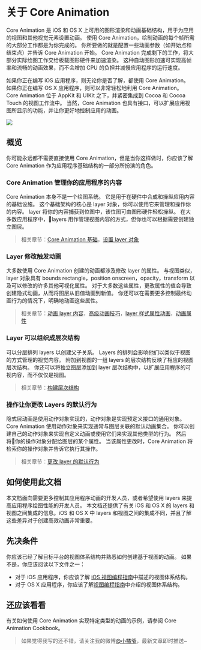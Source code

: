 # 关于 Core Animation

Core Animation 是 iOS 和 OS X 上可用的图形渲染和动画基础结构，用于为应用的视图和其他视觉元素设置动画。 使用 Core Animation，绘制动画的每个帧所需的大部分工作都是为你完成的。 你所要做的就是配置一些动画参数（如开始点和结束点）并告诉 Core Animation 开始。 Core Animation 完成剩下的工作，将大部分实际绘图工作交给板载图形硬件来加速渲染。 这种自动图形加速可实现高帧率和流畅的动画效果，而不会增加 CPU 的负担并减慢应用程序的运行速度。

如果你正在编写 iOS 应用程序，则无论你是否了解，都使用 Core Animation。 如果你正在编写 OS X 应用程序，则可以非常轻松地利用 Core Animation。 Core Animation 位于 AppKit 和 UIKit 之下，并紧密集成到 Cocoa 和 Cocoa Touch 的视图工作流中。 当然，Core Animation 也具有接口，可以扩展应用视图所显示的功能，并让你更好地控制应用的动画。

![](https://developer.apple.com/library/content/documentation/Cocoa/Conceptual/CoreAnimation_guide/Art/ca_architecture_2x.png)

## 概览

你可能永远都不需要直接使用 Core Animation，但是当你这样做时，你应该了解 Core Animation 作为应用程序基础结构的一部分所扮演的角色。

### Core Animation 管理你的应用程序的内容

Core Animation 本身不是一个绘图系统。 它是用于在硬件中合成和操纵应用内容的基础设施。 这个基础架构的核心是 layer 对象，你可以使用它来管理和操作你的内容。 layer 将你的内容捕获到位图中，该位图可由图形硬件轻松操纵。 在大多数应用程序中，layers 用作管理视图内容的方式，但你也可以根据需要创建独立图层。

> 相关章节：[Core Animation 基础](https://github.com/yangxiaoju/Blogs/blob/master/iOS/UI/Core%20Animation%20%E7%BC%96%E7%A8%8B%E6%8C%87%E5%8D%97/Core%20Animation%20%E7%BC%96%E7%A8%8B%E6%8C%87%E5%8D%97%EF%BC%88%E4%BA%8C%EF%BC%89%EF%BC%9ACore%20Animation%20%E5%9F%BA%E7%A1%80.md)，[设置 layer 对象](https://github.com/yangxiaoju/Blogs/blob/master/iOS/UI/Core%20Animation%20%E7%BC%96%E7%A8%8B%E6%8C%87%E5%8D%97/Core%20Animation%20%E7%BC%96%E7%A8%8B%E6%8C%87%E5%8D%97%EF%BC%88%E4%B8%89%EF%BC%89%EF%BC%9A%E8%AE%BE%E7%BD%AE%E5%9B%BE%E5%B1%82%E5%AF%B9%E8%B1%A1.md)

### Layer 修改触发动画

大多数使用 Core Animation 创建的动画都涉及修改 layer 的属性。 与视图类似，layer 对象具有 bounds rectangle，position onscreen，opacity，transform 以及可以修改的许多其他可视化属性。 对于大多数这些属性，更改属性的值会导致创建隐式动画，从而将图层从旧值动画到新值。 你还可以在需要更多控制最终动画行为的情况下，明确地动画这些属性。

> 相关章节：[动画 layer 内容](https://github.com/yangxiaoju/Blogs/blob/master/iOS/UI/Core%20Animation%20%E7%BC%96%E7%A8%8B%E6%8C%87%E5%8D%97/Core%20Animation%20%E7%BC%96%E7%A8%8B%E6%8C%87%E5%8D%97%EF%BC%88%E5%9B%9B%EF%BC%89%EF%BC%9A%E5%8A%A8%E7%94%BB%E5%9B%BE%E5%B1%82%E5%86%85%E5%AE%B9.md)，[高级动画技巧](https://github.com/yangxiaoju/Blogs/blob/master/iOS/UI/Core%20Animation%20%E7%BC%96%E7%A8%8B%E6%8C%87%E5%8D%97/Core%20Animation%20%E7%BC%96%E7%A8%8B%E6%8C%87%E5%8D%97%EF%BC%88%E5%85%AD%EF%BC%89%EF%BC%9A%E9%AB%98%E7%BA%A7%E5%8A%A8%E7%94%BB%E6%8A%80%E5%B7%A7.md)，[layer 样式属性动画](https://github.com/yangxiaoju/Blogs/blob/master/iOS/UI/Core%20Animation%20%E7%BC%96%E7%A8%8B%E6%8C%87%E5%8D%97/Core%20Animation%20%E7%BC%96%E7%A8%8B%E6%8C%87%E5%8D%97%EF%BC%88%E4%B9%9D%EF%BC%89%EF%BC%9A%E9%99%84%E5%BD%95%20A%20%E5%9B%BE%E5%B1%82%E6%A0%B7%E5%BC%8F%E5%B1%9E%E6%80%A7%E5%8A%A8%E7%94%BB.md)，[动画属性](https://github.com/yangxiaoju/Blogs/blob/master/iOS/UI/Core%20Animation%20%E7%BC%96%E7%A8%8B%E6%8C%87%E5%8D%97/Core%20Animation%20%E7%BC%96%E7%A8%8B%E6%8C%87%E5%8D%97%EF%BC%88%E5%8D%81%EF%BC%89%EF%BC%9A%E9%99%84%E5%BD%95%20B%20%E5%8A%A8%E7%94%BB%E5%B1%9E%E6%80%A7.md)

### Layer 可以组织成层次结构

可以分层排列 layers 以创建父子关系。 Layers 的排列会影响他们以类似于视图的方式管理的视觉内容。 附加到视图的一组 layers 的层次结构反映了相应的视图层次结构。 你还可以将独立图层添加到 layer 层次结构中，以扩展应用程序的可视内容，而不仅仅是视图。

> 相关章节：[构建层次结构](https://github.com/yangxiaoju/Blogs/blob/master/iOS/UI/Core%20Animation%20%E7%BC%96%E7%A8%8B%E6%8C%87%E5%8D%97/Core%20Animation%20%E7%BC%96%E7%A8%8B%E6%8C%87%E5%8D%97%EF%BC%88%E4%BA%94%EF%BC%89%EF%BC%9A%E6%9E%84%E5%BB%BA%E5%B1%82%E6%AC%A1%E7%BB%93%E6%9E%84.md)

### 操作让你更改 Layers 的默认行为

隐式层动画是使用动作对象实现的，动作对象是实现预定义接口的通用对象。 Core Animation 使用动作对象来实现通常与图层关联的默认动画集合。 你可以创建自己的动作对象来实现自定义动画或使用它们来实现其他类型的行为。 然后将你的操作对象分配给图层的某个属性。 当该属性更改时，Core Animation 将检索你的操作对象并告诉它执行其操作。

> 相关章节：[更改 layer 的默认行为](https://github.com/yangxiaoju/Blogs/blob/master/iOS/UI/Core%20Animation%20%E7%BC%96%E7%A8%8B%E6%8C%87%E5%8D%97/Core%20Animation%20%E7%BC%96%E7%A8%8B%E6%8C%87%E5%8D%97%EF%BC%88%E4%B8%83%EF%BC%89%EF%BC%9A%E6%9B%B4%E6%94%B9%E5%9B%BE%E5%B1%82%E7%9A%84%E9%BB%98%E8%AE%A4%E8%A1%8C%E4%B8%BA.md)

## 如何使用此文档

本文档面向需要更多控制其应用程序动画的开发人员，或者希望使用 layers 来提高应用程序绘图性能的开发人员。 本文档还提供了有关 iOS 和 OS X 的 layers 和视图之间集成的信息。iOS 和 OS X 中 layers 和视图之间的集成不同，并且了解这些差异对于创建高效动画非常重要。

## 先决条件

你应该已经了解目标平台的视图体系结构并熟悉如何创建基于视图的动画。 如果不是，你应该阅读以下文件之一：
- 对于 iOS 应用程序，你应该了解 [iOS 视图编程指南](https://developer.apple.com/library/content/documentation/WindowsViews/Conceptual/ViewPG_iPhoneOS/Introduction/Introduction.html#//apple_ref/doc/uid/TP40009503)中描述的视图体系结构。
- 对于 OS X 应用程序，你应该了解[视图编程指南](https://developer.apple.com/library/content/documentation/Cocoa/Conceptual/CocoaViewsGuide/Introduction/Introduction.html#//apple_ref/doc/uid/TP40002978)中介绍的视图体系结构。

## 还应该看看

有关如何使用 Core Animation 实现特定类型的动画的示例，请参阅 Core Animation Cookbook。

> 如果觉得我写的还不错，请关注我的微博[@小橘爷](http://weibo.com/yanghaoyu0225)，最新文章即时推送~